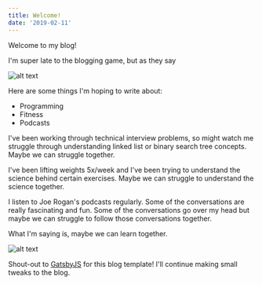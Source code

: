 ```yaml
---
title: Welcome!
date: '2019-02-11'
---
```


Welcome to my blog!

I'm super late to the blogging game, but as they say

![alt text](https://res.cloudinary.com/teepublic/image/private/s--q0TyXUr9--/t_Preview/b_rgb:ffffff,c_lpad,f_jpg,h_630,q_90,w_1200/v1498125567/production/designs/1685920_1.jpg)

Here are some things I'm hoping to write about:

- Programming
- Fitness
- Podcasts

I've been working through technical interview problems, so might watch me struggle through understanding linked list or binary search tree concepts. Maybe we can struggle together.

I've been lifting weights 5x/week and I've been trying to understand the science behind certain exercises. Maybe we can struggle to understand the science together.

I listen to Joe Rogan's podcasts regularly. Some of the conversations are really fascinating and fun. Some of the conversations go over my head but maybe we can struggle to follow those conversations together.

What I'm saying is, maybe we can learn together.

![alt text](https://media.makeameme.org/created/learning-together-is-csuqbi.jpg)

Shout-out to [GatsbyJS](https://www.gatsbyjs.org/) for this blog template! I'll continue making small tweaks to the blog.
